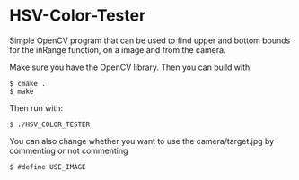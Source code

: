 # HSV-Color-Tester
Simple OpenCV program that can be used to find upper and bottom bounds for the inRange function, on a image and from the camera.

Make sure you have the OpenCV library. Then you can build with:

    $ cmake . 
    $ make
Then run with:

    $ ./HSV_COLOR_TESTER
  
You can also change whether you want to use the camera/target.jpg by commenting or not commenting 
    
    $ #define USE_IMAGE
